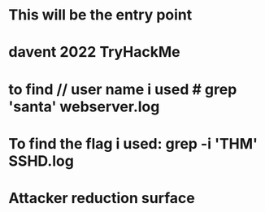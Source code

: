 # This will be the entry point
# davent 2022 TryHackMe 
# to find // user name i used # grep 'santa' webserver.log 
# To find the flag i used: grep -i 'THM' SSHD.log
# Attacker reduction surface